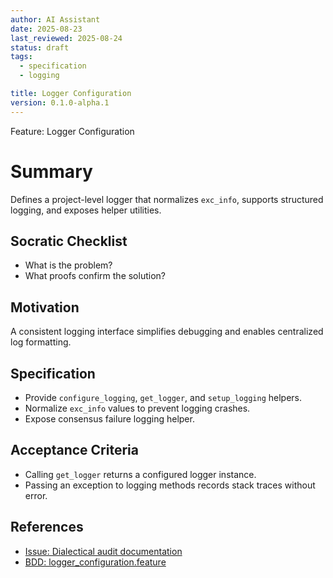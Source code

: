 ```yaml
---
author: AI Assistant
date: 2025-08-23
last_reviewed: 2025-08-24
status: draft
tags:
  - specification
  - logging

title: Logger Configuration
version: 0.1.0-alpha.1
---
```


Feature: Logger Configuration

# Summary

Defines a project-level logger that normalizes `exc_info`, supports structured logging, and exposes helper utilities.

## Socratic Checklist
- What is the problem?
- What proofs confirm the solution?

## Motivation
A consistent logging interface simplifies debugging and enables centralized log formatting.

## Specification
- Provide `configure_logging`, `get_logger`, and `setup_logging` helpers.
- Normalize `exc_info` values to prevent logging crashes.
- Expose consensus failure logging helper.

## Acceptance Criteria
- Calling `get_logger` returns a configured logger instance.
- Passing an exception to logging methods records stack traces without error.

## References

- [Issue: Dialectical audit documentation](../../issues/dialectical-audit-documentation.md)
- [BDD: logger_configuration.feature](../../tests/behavior/features/logger_configuration.feature)
